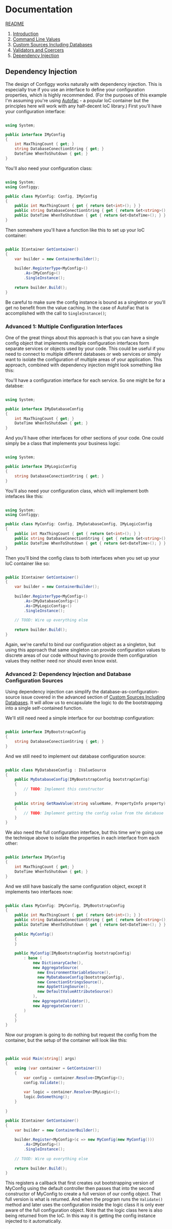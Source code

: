 # Documentation

[README](../README.md)

1. [Introduction](Introduction.md)
2. [Command Line Values](CommandLine.md)
3. [Custom Sources Including Databases](CustomSources.md)
4. [Validators and Coercers](ValidatorsAndCoercers.md)
5. [Dependency Injection](DependencyInjection.md)

## Dependency Injection

The design of Configgy works naturally with dependency injection. This is especially true if you use an interface to define your configuration properties, which is highly recommended. (For the purposes of this example I'm assuming you're using [Autofac](http://docs.autofac.org/en/stable/getting-started/index.html) - a popular IoC container but the principles here will work with any half-decent IoC library.) First you'll have your configuration interface:

```csharp

using System;

public interface IMyConfig
{   
    int MaxThingCount { get; }        
    string DatabaseConectionString { get; }        
    DateTime WhenToShutdown { get; }
}


```

You'll also need your configuration class:

```csharp

using System;
using Configgy;

public class MyConfig: Config, IMyConfig
{   
    public int MaxThingCount { get { return Get<int>(); } }        
    public string DatabaseConectionString { get { return Get<string>(); } }        
    public DateTime WhenToShutdown { get { return Get<DateTime>(); } }
}

```

Then somewhere you'll have a function like this to set up your IoC container:

```csharp

public IContainer GetContainer()
{
    var builder = new ContainerBuilder();
    
    builder.RegisterType<MyConfig>()
        .As<IMyConfig>()
        .SingleInstance();
       
    return builder.Build();
}

```

Be careful to make sure the config instance is bound as a singleton or you'll get no benefit from the value caching. In the case of AutoFac that is accomplished with the call to `SingleInstance()`;


### Advanced 1: Multiple Configuration Interfaces

One of the great things about this approach is that you can have a single config object that implements multiple configuration interfaces form separate services or objects used by your code. This could be useful if you need to connect to multiple different databases or web services or simply want to isolate the configuration of multiple areas of your application. This approach, combined with dependency injection might look something like this:

You'll have a configuration interface for each service. So one might be for a databse:

```csharp

using System;

public interface IMyDatabaseConfig
{
    int MaxThingCount { get; }
    DateTime WhenToShutdown { get; }
}


```

And you'll have other interfaces for other sections of your code. One could simply be a class that implements your business logic:

```csharp

using System;

public interface IMyLogicConfig
{   
    string DatabaseConectionString { get; } 
}


```

You'll also need your configuration class, which will implement both intefaces like this:

```csharp

using System;
using Configgy;

public class MyConfig: Config, IMyDatabaseConfig, IMyLogicConfig
{   
    public int MaxThingCount { get { return Get<int>(); } }        
    public string DatabaseConectionString { get { return Get<string>(); } }        
    public DateTime WhenToShutdown { get { return Get<DateTime>(); } }
}

```

Then you'll bind the config class to both interfaces when you set up your IoC container like so:

```csharp

public IContainer GetContainer()
{
    var builder = new ContainerBuilder();
    
    builder.RegisterType<MyConfig>()
        .As<IMyDatabaseConfig>()
        .As<IMyLogicConfig>()
        .SingleInstance();
        
    // TOOD: Wire up everything else
       
    return builder.Build();
}

```

Again, we're careful to bind our configuration object as a singleton, but using this approach that same singleton can provide configuration values to discrete areas of our code without having to provide them configuration values they neither need nor should even know exist.

### Advanced 2: Dependency Injection and Database Configuration Sources

Using dependency injection can simplify the database-as-configuration-source issue covered in the advanced section of [Custom Sources Including Databases](CustomSources.md). It will allow us to encapsulate the logic to do the bootstrapping into a single self-contained function.

We'll still need need a simple interface for our bootstrap configuration:

```csharp

public interface IMyBootstrapConfig
{
    string DatabaseConectionString { get; }
}


```

And we still need to implement out database configuration source:

```csharp

public class MyDatabaseConfig : IValueSource
{
    public MyDatabaseConfig(IMyBootstrapConfig bootstrapConfig)
    {
        // TODO: Implement this constructor
    }
    
    public string GetRawValue(string valueName, PropertyInfo property)
    {
        // TODO: Implement getting the config value from the database
    }
}


```

We also need the full configuration interface, but this time we're going use the technique above to isolate the properties in each interface from each other:

```csharp

public interface IMyConfig
{
    int MaxThingCount { get; }
    DateTime WhenToShutdown { get; }
}


```

And we still have basically the same configuration object, except it implements two interfaces now:

```csharp

public class MyConfig: IMyConfig, IMyBootstrapConfig
{
    public int MaxThingCount { get { return Get<int>(); } }        
    public string DatabaseConectionString { get { return Get<string>(); } }        
    public DateTime WhenToShutdown { get { return Get<DateTime>(); } }
    
    public MyConfig()
    {
    }
    
    public MyConfig(IMyBootstrapConfig bootstrapConfig)
        : base (
            new DictionaryCache(),
            new AggregateSource(
              new EnvironmentVariableSource(),
              new MyDatabaseConfig(bootstrapConfig),
              new ConectionStringsSource(),
              new AppSettingSource(),
              new DefaultValueAttributeSource()
            ),
            new AggregateValidator(),
            new AggregateCoercer()
        )
    {
    }
}

```

Now our program is going to do nothing but request the config from the container, but the setup of the container will look like this:

```csharp


public void Main(string[] args)
{
    using (var container = GetContainer())
    {
        var config = container.Resolve<IMyConfig>();
        config.Validate();
    
        var logic = container.Resolve<IMyLogic>();
        logic.DoSomething();
    }
    
}

public IContainer GetContainer()
{
    var builder = new ContainerBuilder();
        
    builder.Register<MyConfig>(c => new MyConfig(new MyConfig()))
        .As<IMyConfig>()
        .SingleInstance();
        
    // TOOD: Wire up everything else
       
    return builder.Build();
}

```

This registers a callback that first creates out bootstrapping version of MyConfig using the default controller then passes that into the second constructor of MyConfig to create a full version of our config object. That full version is what is returned. And when the program runs the `Validate()` method and later uses the configuration inside the logic class it is only ever aware of the full configuration object. Note that the logic class here is also being returned from the IoC. In this way it is getting the config instance injected to it automatically.